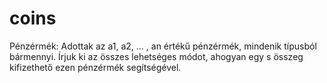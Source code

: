 # coins

Pénzérmék: Adottak az a1, a2, ... , an értékű pénzérmék, mindenik típusból bármennyi. Írjuk ki az összes lehetséges módot, ahogyan
egy s összeg kifizethető ezen pénzérmék segítségével.
